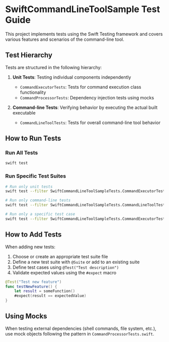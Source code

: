 # SwiftCommandLineToolSample Test Guide

This project implements tests using the Swift Testing framework and covers various features and scenarios of the command-line tool.

## Test Hierarchy

Tests are structured in the following hierarchy:

1. **Unit Tests**: Testing individual components independently
   - `CommandExecutorTests`: Tests for command execution class functionality
   - `CommandProcessorTests`: Dependency injection tests using mocks

2. **Command-line Tests**: Verifying behavior by executing the actual built executable
   - `CommandLineToolTests`: Tests for overall command-line tool behavior

## How to Run Tests

### Run All Tests

```bash
swift test
```

### Run Specific Test Suites

```bash
# Run only unit tests
swift test --filter SwiftCommandLineToolSampleTests.CommandExecutorTests

# Run only command-line tests
swift test --filter SwiftCommandLineToolSampleTests.CommandLineToolTests

# Run only a specific test case
swift test --filter SwiftCommandLineToolSampleTests.CommandExecutorTests/testBasicCommandExecution
```

## How to Add Tests

When adding new tests:

1. Choose or create an appropriate test suite file
2. Define a new test suite with `@Suite` or add to an existing suite
3. Define test cases using `@Test("Test description")`
4. Validate expected values using the `#expect` macro

```swift
@Test("Test new feature")
func testNewFeature() {
    let result = someFunction()
    #expect(result == expectedValue)
}
```

## Using Mocks

When testing external dependencies (shell commands, file system, etc.), use mock objects following the pattern in `CommandProcessorTests.swift`.
